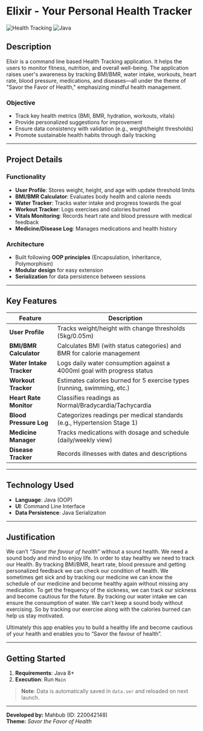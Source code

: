 # Elixir - Your Personal Health Tracker

![Health Tracking](https://img.shields.io/badge/Health-Tracking-brightgreen)
![Java](https://img.shields.io/badge/Language-Java-orange)


## Description
Elixir is a command line based Health Tracking application. It helps the users to monitor fitness, nutrition, and overall well-being. The application raises user's awareness by tracking BMI/BMR, water intake, workouts, heart rate, blood pressure, medications, and diseases—all under the theme of "Savor the Favor of Health," emphasizing mindful health management.

### Objective
- Track key health metrics (BMI, BMR, hydration, workouts, vitals)
- Provide personalized suggestions for improvement
- Ensure data consistency with validation (e.g., weight/height thresholds)
- Promote sustainable health habits through daily tracking

---

## Project Details

### Functionality
- **User Profile**: Stores weight, height, and age with update threshold limits
- **BMI/BMR Calculator**: Evaluates body health and calorie needs
- **Water Tracker**: Tracks water intake and progress towards the goal
- **Workout Tracker**: Logs exercises and calories burned
- **Vitals Monitoring**: Records heart rate and blood pressure with medical feedback
- **Medicine/Disease Log**: Manages medications and health history

### Architecture
- Built following **OOP principles** (Encapsulation, Inheritance, Polymorphism)
- **Modular design** for easy extension
- **Serialization** for data persistence between sessions

---

## Key Features

| Feature | Description |
|---------|-------------|
| **User Profile** | Tracks weight/height with change thresholds (5kg/0.05m) |
| **BMI/BMR Calculator** | Calculates BMI (with status categories) and BMR for calorie management |
| **Water Intake Tracker** | Logs daily water consumption against a 4000ml goal with progress status |
| **Workout Tracker** | Estimates calories burned for 5 exercise types (running, swimming, etc.) |
| **Heart Rate Monitor** | Classifies readings as Normal/Bradycardia/Tachycardia |
| **Blood Pressure Log** | Categorizes readings per medical standards (e.g., Hypertension Stage 1) |
| **Medicine Manager** | Tracks medications with dosage and schedule (daily/weekly view) |
| **Disease Tracker** | Records illnesses with dates and descriptions |

---

## Technology Used

- **Language**: Java (OOP)
- **UI**: Command Line Interface
- **Data Persistence**: Java Serialization

---

## Justification

We can’t *“Savor the favour of health”* without a sound health. We need a sound body and mind to enjoy life. In order to stay healthy we need to track our Health.
By tracking BMI/BMR, heart rate, blood pressure and getting personalized feedback we can check our condition of health.
We sometimes get sick and by tracking our medicine we can know the schedule of our medicine and become healthy again without missing any medication.
To get the frequency of the sickness, we can track our sickness and become cautious for the future.
By tracking our water intake we can ensure the consumption of water.
We can't keep a sound body without exercising. So by tracking our exercise along with the calories burned can help us stay motivated.

Ultimately this app enables you to build a healthy life and become cautious of your health and enables you to “Savor the favour of health”.


---

## Getting Started

1. **Requirements**: Java 8+
2. **Execution**: Run `Main`

> **Note**: Data is automatically saved in `data.ser` and reloaded on next launch.

---

**Developed by:** Mahbub (ID: 220042148)  
**Theme:** *Savor the Favor of Health*